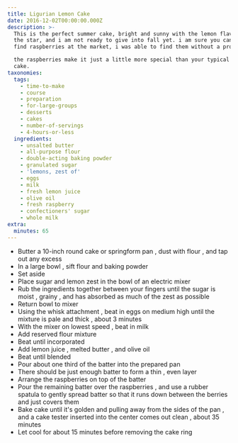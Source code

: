 ```yaml
---
title: Ligurian Lemon Cake
date: 2016-12-02T00:00:00.000Z
description: >-
  This is the perfect summer cake, bright and sunny with the lemon flavors being
  the star, and i am not ready to give into fall yet. i am sure you can still
  find raspberries at the market, i was able to find them without a problem.

  the raspberries make it just a little more special than your typical lemon
  cake.
taxonomies:
  tags:
    - time-to-make
    - course
    - preparation
    - for-large-groups
    - desserts
    - cakes
    - number-of-servings
    - 4-hours-or-less
  ingredients:
    - unsalted butter
    - all-purpose flour
    - double-acting baking powder
    - granulated sugar
    - 'lemons, zest of'
    - eggs
    - milk
    - fresh lemon juice
    - olive oil
    - fresh raspberry
    - confectioners' sugar
    - whole milk
extra:
  minutes: 65
---
```

 - Butter a 10-inch round cake or springform pan , dust with flour , and tap out any excess
 - In a large bowl , sift flour and baking powder
 - Set aside
 - Place sugar and lemon zest in the bowl of an electric mixer
 - Rub the ingredients together between your fingers until the sugar is moist , grainy , and has absorbed as much of the zest as possible
 - Return bowl to mixer
 - Using the whisk attachment , beat in eggs on medium high until the mixture is pale and thick , about 3 minutes
 - With the mixer on lowest speed , beat in milk
 - Add reserved flour mixture
 - Beat until incorporated
 - Add lemon juice , melted butter , and olive oil
 - Beat until blended
 - Pour about one third of the batter into the prepared pan
 - There should be just enough batter to form a thin , even layer
 - Arrange the raspberries on top of the batter
 - Pour the remaining batter over the raspberries , and use a rubber spatula to gently spread batter so that it runs down between the berries and just covers them
 - Bake cake until it's golden and pulling away from the sides of the pan , and a cake tester inserted into the center comes out clean , about 35 minutes
 - Let cool for about 15 minutes before removing the cake ring
